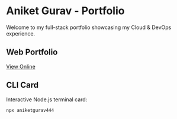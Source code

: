 # Aniket Gurav - Portfolio

Welcome to my full-stack portfolio showcasing my Cloud & DevOps experience.

## Web Portfolio
[View Online](https://aniketgurav444.github.io/all-about-me/)

## CLI Card
Interactive Node.js terminal card:
```bash
npx aniketgurav444
